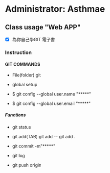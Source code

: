 # Administrator: Asthmae
## Class usage "Web APP" 
- [x] 為你自己學GIT 電子書
### Instruction
#### GIT COMMANDS

* File(folder) git

* global setup

* $ git config --global user.name "*****"

* $ git config --global user.email "*****"

##### Functions

* git status

* git add(TAB) git add -- git add .

* git commit -m"*****"

* git log

* git push origin
